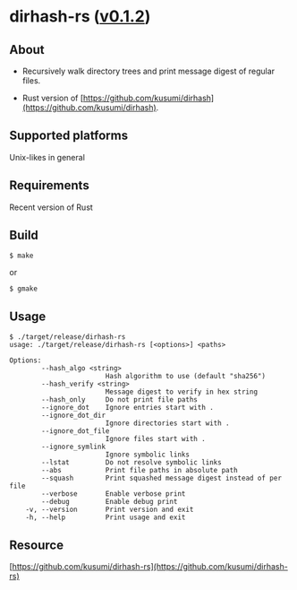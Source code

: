 dirhash-rs ([v0.1.2](https://github.com/kusumi/dirhash-rs/releases/tag/v0.1.2))
========

## About

+ Recursively walk directory trees and print message digest of regular files.

+ Rust version of [https://github.com/kusumi/dirhash](https://github.com/kusumi/dirhash).

## Supported platforms

Unix-likes in general

## Requirements

Recent version of Rust

## Build

    $ make

or

    $ gmake

## Usage

    $ ./target/release/dirhash-rs
    usage: ./target/release/dirhash-rs [<options>] <paths>
    
    Options:
            --hash_algo <string>
                            Hash algorithm to use (default "sha256")
            --hash_verify <string>
                            Message digest to verify in hex string
            --hash_only     Do not print file paths
            --ignore_dot    Ignore entries start with .
            --ignore_dot_dir
                            Ignore directories start with .
            --ignore_dot_file
                            Ignore files start with .
            --ignore_symlink
                            Ignore symbolic links
            --lstat         Do not resolve symbolic links
            --abs           Print file paths in absolute path
            --squash        Print squashed message digest instead of per file
            --verbose       Enable verbose print
            --debug         Enable debug print
        -v, --version       Print version and exit
        -h, --help          Print usage and exit

## Resource

[https://github.com/kusumi/dirhash-rs](https://github.com/kusumi/dirhash-rs)
